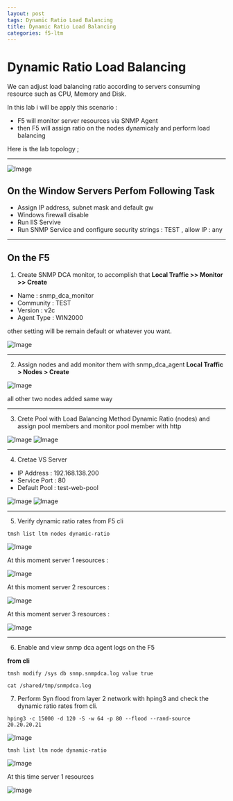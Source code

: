 ```yaml
---
layout: post
tags: Dynamic Ratio Load Balancing
title: Dynamic Ratio Load Balancing
categories: f5-ltm
---
```


# Dynamic Ratio Load Balancing

We can adjust load balancing ratio according to servers consuming resource such as CPU, Memory and Disk.

In this lab i will be apply this scenario :

- F5 will monitor server resources via SNMP Agent
- then F5 will assign ratio on the nodes dynamicaly and perform load balancing 

Here is the lab topology ;

---

![Image](/img/dynamicratio.png)

## On the Window Servers Perfom Following Task

- Assign IP address, subnet mask and default gw
- Windows firewall disable
- Run IIS Servive
- Run SNMP Service and configure security strings : TEST , allow IP : any

---

## On the F5

1. Create SNMP DCA monitor, to accomplish that **Local Traffic >> Monitor >> Create**

- Name : snmp_dca_monitor
- Community : TEST
- Version : v2c
- Agent Type : WIN2000

other setting will be remain default or whatever you want.

![Image](/img/dcamonitor.png)

---

2. Assign nodes and add monitor them with snmp_dca_agent **Local Traffic > Nodes > Create**

![Image](/img/node1.png)

all other two nodes added same way

---

3. Crete Pool with Load Balancing Method Dynamic Ratio (nodes) and assign pool members and monitor pool member with http

![Image](/img/pool1.PNG)
![Image](/img/pool.PNG)

---

4. Cretae VS Server 

- IP Address : 192.168.138.200
- Service Port : 80
- Default Pool : test-web-pool

![Image](/img/vs.PNG)
![Image](/img/vs2.PNG)

---

5. Verify dynamic ratio rates from F5 cli

`tmsh list ltm nodes dynamic-ratio`

![Image](/img/ver1.PNG)

At this moment server 1 resources : 

![Image](/img/server1.PNG)

At this moment server 2 resources : 

![Image](/img/server2.PNG)

At this moment server 3 resources :

![Image](/img/server3.PNG)

---

6. Enable and view snmp dca agent logs on the F5

**from cli**

 `tmsh modify /sys db snmp.snmpdca.log value true`

 `cat /shared/tmp/snmpdca.log`

7. Perform Syn flood from layer 2 network with hping3 and check the dynamic ratio rates from cli.

`hping3 -c 15000 -d 120 -S -w 64 -p 80 --flood --rand-source 20.20.20.21`

![Image](/img/hping3.PNG)

`tmsh list ltm node dynamic-ratio`

![Image](/img/ver2.PNG)

At this time server 1 resources

![Image](/img/ver3.PNG)